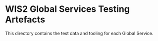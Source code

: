 # WIS2 Global Services Testing Artefacts

This directory contains the test data and tooling for each Global Service.
